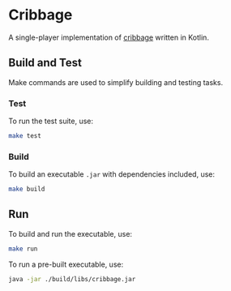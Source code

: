 # Cribbage

A single-player implementation of [cribbage](https://en.wikipedia.org/wiki/Cribbage) written in Kotlin.

## Build and Test

Make commands are used to simplify building and testing tasks.

### Test
To run the test suite, use:
```bash
make test
```

### Build
To build an executable `.jar` with dependencies included, use:
```bash
make build
```

## Run
To build and run the executable, use:
```bash
make run
```

To run a pre-built executable, use:
```bash
java -jar ./build/libs/cribbage.jar
```
